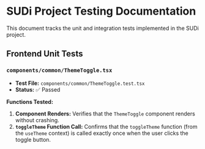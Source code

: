 # SUDi Project Testing Documentation

This document tracks the unit and integration tests implemented in the SUDi project.

## Frontend Unit Tests

### `components/common/ThemeToggle.tsx`

*   **Test File:** `components/common/ThemeToggle.test.tsx`
*   **Status:** ✅ Passed

**Functions Tested:**

1.  **Component Renders:** Verifies that the `ThemeToggle` component renders without crashing.
2.  **`toggleTheme` Function Call:** Confirms that the `toggleTheme` function (from the `useTheme` context) is called exactly once when the user clicks the toggle button.
